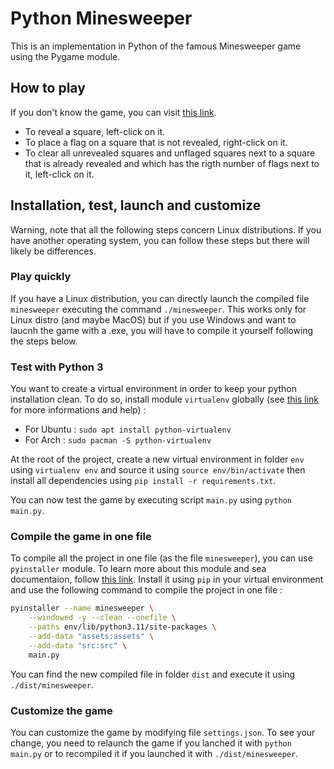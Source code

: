 # Python Minesweeper

This is an implementation in Python of the famous Minesweeper game using the Pygame module.

## How to play

If you don't know the game, you can visit [this link](https://en.wikipedia.org/wiki/Minesweeper_(video_game)).

- To reveal a square, left-click on it.
- To place a flag on a square that is not revealed, right-click on it.
- To clear all unrevealed squares and unflaged squares next to a square that is already revealed and which has the rigth number of flags next to it, left-click on it.

## Installation, test, launch and customize

Warning, note that all the following steps concern Linux distributions. If you have another operating system, you can follow these steps but there will likely be differences.

### Play quickly

If you have a Linux distribution, you can directly launch the compiled file `minesweeper` executing the command `./minesweeper`. This works only for Linux distro (and maybe MacOS) but if you use Windows and want to laucnh the game with a .exe, you will have to compile it yourself following the steps below.

### Test with Python 3

You want to create a virtual environment in order to keep your python installation clean. To do so, install module `virtualenv` globally (see [this link](https://virtualenv.pypa.io/en/latest/) for more informations and help) : 

- For Ubuntu : `sudo apt install python-virtualenv`
- For Arch : `sudo pacman -S python-virtualenv`

At the root of the project, create a new virtual environment in folder `env` using `virtualenv env` and source it using `source env/bin/activate` then install all dependencies using `pip install -r requirements.txt`.

You can now test the game by executing script `main.py` using `python main.py`.

### Compile the game in one file

To compile all the project in one file (as the file `minesweeper`), you can use `pyinstaller` module. To learn more about this module and sea documentaion, follow [this link](https://pyinstaller.org/en/stable/). Install it using `pip` in your virtual environment and use the following command to compile the project in one file : 

```bash
pyinstaller --name minesweeper \
    --windowed -y --clean --onefile \
    --paths env/lib/python3.11/site-packages \
    --add-data "assets:assets" \
    --add-data "src:src" \ 
    main.py
```

You can find the new compiled file in folder `dist` and execute it using `./dist/minesweeper`.

### Customize the game

You can customize the game by modifying file `settings.json`. To see your change, you need to relaunch the game if you lanched it with `python main.py` or to recompiled it if you launched it with `./dist/minesweeper`.
